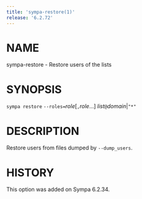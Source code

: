```yaml
---
title: 'sympa-restore(1)'
release: '6.2.72'
---
```


# NAME

sympa-restore - Restore users of the lists

# SYNOPSIS

`sympa restore` `--roles=`_role_\[`,`_role_...\] _list_`@`_domain_&#124;`"*"`

# DESCRIPTION

Restore users from files dumped by `--dump_users`.

# HISTORY

This option was added on Sympa 6.2.34.
